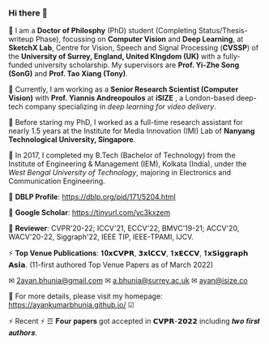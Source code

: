 ### Hi there 👋

💬 I am a **Doctor of Philosphy** (PhD) student (Completing Status/Thesis-writeup Phase), focussing on **Computer Vision** and **Deep Learning**, at **SketchX Lab**, Centre for Vision, Speech and Signal Processing (**CVSSP**) of the **University of Surrey, England, United KIngdom (UK)** with a fully-funded university scholarship. My supervisors are **Prof. Yi-Zhe Song (SonG)** and **Prof. Tao Xiang (Tony)**. 

💬 Currently, I am working as a **Senior Research Scientist (Computer Vision)** with **Prof. Yiannis Andreopoulos** at **iSIZE** , a London-based deep-tech company specializing in *deep learning for video delivery*.

💬 Before staring my PhD, I worked as a full-time research assistant for nearly 1.5 years at the Institute for Media Innovation (IMI) Lab of **Nanyang Technological University, Singapore**.

💬 In 2017, I completed my B.Tech (Bachelor of Technology) from the Institute of Engineering & Management (IEM), Kolkata (India), under the *West Bengal University of Technology*, majoring in Electronics and Communication Engineering. 

💬 **DBLP Profile**: https://dblp.org/pid/171/5204.html 

💬 **Google Scholar**: https://tinyurl.com/yc3kxzem

💬 **Reviewer**: CVPR'20-22; ICCV'21, ECCV'22, BMVC'19-21; ACCV'20, WACV'20-22, Siggraph'22, IEEE TIP, IEEE-TPAMI, IJCV.

⚡ **Top Venue Publications**: 𝟏𝟎𝘅𝗖𝗩𝗣𝗥, 𝟯𝘅𝗹𝗖𝗖𝗩, 𝟏𝘅𝗘𝗖𝗖𝗩, 𝟏𝘅𝗦𝗶𝗴𝗴𝗿𝗮𝗽𝗵 𝗔𝘀𝗶𝗮. (11-first authored Top Venue Papers as of March 2022) 

✉ 2ayan.bhunia@gmail.com ✉ a.bhunia@surrey.ac.uk ✉ ayan@isize.co

🔭 For more details, please visit my homepage: https://ayankumarbhunia.github.io/ ☑

⚡ Recent ⚡ ☲ 𝐅𝐨𝐮𝐫 𝐩𝐚𝐩𝐞𝐫𝐬 got accepted in 𝗖𝗩𝗣𝗥-𝟮𝟬𝟮𝟮 including 𝒕𝒘𝒐 𝒇𝒊𝒓𝒔𝒕 𝒂𝒖𝒕𝒉𝒐𝒓𝒔.

<!--
**AyanKumarBhunia/AyanKumarBhunia** is a ✨ _special_ ✨ repository because its `README.md` (this file) appears on your GitHub profile.

Here are some ideas to get you started:

- 🔭 I’m currently working on ...
- 🌱 I’m currently learning ...
- 👯 I’m looking to collaborate on ...
- 🤔 I’m looking for help with ...
- 💬 Ask me about ...
- 📫 How to reach me: ...
- 😄 Pronouns: ...
- ⚡ Fun fact: ...
-->
